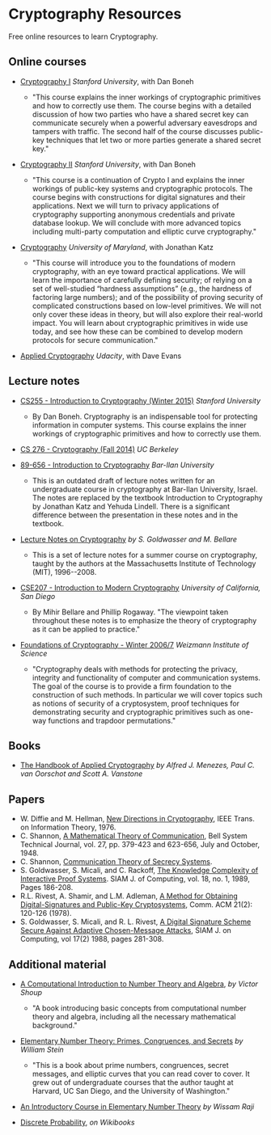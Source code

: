 Cryptography Resources
======================

Free online resources to learn Cryptography.

Online courses
-------

- [Cryptography I](https://www.coursera.org/course/crypto) *Stanford University*, with Dan Boneh
	- "This course explains the inner workings of cryptographic primitives and how to correctly use them. The course begins with a detailed discussion of how two parties who have a shared secret key can communicate securely when a powerful adversary eavesdrops and tampers with traffic. The second half of the course discusses public-key techniques that let two or more parties generate a shared secret key."

- [Cryptography II](https://www.coursera.org/course/crypto2) *Stanford University*, with Dan Boneh
	- "This course is a continuation of Crypto I and explains the inner workings of public-key systems and cryptographic protocols. The course begins with constructions for digital signatures and their applications. Next we will turn to privacy applications of cryptography supporting anonymous credentials and private database lookup. We will conclude with more advanced topics including multi-party computation and elliptic curve cryptography."

- [Cryptography](https://www.coursera.org/course/cryptography) *University of Maryland*, with Jonathan Katz
	- "This course will introduce you to the foundations of modern cryptography, with an eye toward practical applications. We will learn the importance of carefully defining security; of relying on a set of well-studied “hardness assumptions” (e.g., the hardness of factoring large numbers); and of the possibility of proving security of complicated constructions based on low-level primitives. We will not only cover these ideas in theory, but will also explore their real-world impact. You will learn about cryptographic primitives in wide use today, and see how these can be combined to develop modern protocols for secure communication."

- [Applied Cryptography](https://www.udacity.com/course/cs387) *Udacity*, with Dave Evans

Lecture notes
-------------

- [CS255 - Introduction to Cryptography (Winter 2015)](http://crypto.stanford.edu/~dabo/cs255) *Stanford University*
	- By Dan Boneh. Cryptography is an indispensable tool for protecting information in computer systems. This course explains the inner workings of cryptographic primitives and how to correctly use them.

- [CS 276 - Cryptography (Fall 2014)](http://www.cs.berkeley.edu/~sanjamg/classes/cs276-fall14/) *UC Berkeley*

- [89-656 - Introduction to Cryptography](http://u.cs.biu.ac.il/~lindell/89-656/Intro-to-crypto-89-656.pdf) *Bar-Ilan University*
	- This is an outdated draft of lecture notes written for an undergraduate course in cryptography at Bar-Ilan University, Israel. The notes are replaced by the textbook Introduction to Cryptography by Jonathan Katz and Yehuda Lindell. There is a significant difference between the presentation in these notes and in the textbook.

- [Lecture Notes on Cryptography](http://cseweb.ucsd.edu/~mihir/papers/gb.html) *by S. Goldwasser and M. Bellare*
	- This is a set of lecture notes for a summer course on cryptography, taught by the authors at the Massachusetts Institute of Technology (MIT), 1996--2008. 

- [CSE207 - Introduction to Modern Cryptography](http://cseweb.ucsd.edu/~mihir/cse207/classnotes.html) *University of California, San Diego*
	- By Mihir Bellare and Phillip Rogaway. "The viewpoint taken throughout these notes is to emphasize the theory of cryptography as it can be applied to practice."

- [Foundations of Cryptography - Winter 2006/7](http://www.wisdom.weizmann.ac.il/~naor/COURSE/foundations_of_crypto.html) *Weizmann Institute of Science*
	- "Cryptography deals with methods for protecting the privacy, integrity and functionality of computer and communication systems. The goal of the course is to provide a firm foundation to the construction of such methods. In particular we will cover topics such as notions of security of a cryptosystem, proof techniques for demonstrating security and cryptographic primitives such as one-way functions and trapdoor permutations."

Books
-----

- [The Handbook of Applied Cryptography](http://cacr.uwaterloo.ca/hac/) *by Alfred J. Menezes, Paul C. van Oorschot and Scott A. Vanstone*

Papers
------

- W. Diffie and M. Hellman, [New Directions in Cryptography](http://www.cs.berkeley.edu/~christos/classics/diffiehellman.pdf), IEEE Trans. on Information Theory, 1976.
- C. Shannon, [A Mathematical Theory of Communication](http://cm.bell-labs.com/cm/ms/what/shannonday/paper.html), Bell System Technical Journal, vol. 27, pp. 379-423 and 623-656, July and October, 1948.
- C. Shannon, [Communication Theory of Secrecy Systems](http://www.cs.ucla.edu/%7Ejkong/research/security/shannon1949.pdf).
- S. Goldwasser, S. Micali, and C. Rackoff, [The Knowledge Complexity of Interactive Proof Systems](http://groups.csail.mit.edu/cis/pubs/shafi/1989-siamjc.pdf). SIAM J. of Computing, vol. 18, no. 1, 1989, Pages 186-208. 
- R.L. Rivest, A. Shamir, and L.M. Adleman, [A Method for Obtaining Digital-Signatures and Public-Key Cryptosystems](http://theory.lcs.mit.edu/~rivest/rsapaper.ps), Comm. ACM 21(2): 120-126 (1978). 
- S. Goldwasser, S. Micali, and R. L. Rivest, [A Digital Signature Scheme Secure Against Adaptive Chosen-Message Attacks](http://www.wisdom.weizmann.ac.il/~naor/COURSE/gomiri.ps), SIAM J. on Computing, vol 17(2) 1988, pages 281-308. 

Additional material
-------------------

- [A Computational Introduction to Number Theory and Algebra](http://shoup.net/ntb/), *by Victor Shoup*
	- "A book introducing basic concepts from computational number theory and algebra, including all the necessary mathematical background."

- [Elementary Number Theory: Primes, Congruences, and Secrets](http://wstein.org/ent/ent.pdf) *by William Stein* 
	- "This is a book about prime numbers, congruences, secret messages, and elliptic curves that you can read cover to cover. It grew out of undergraduate courses that the author taught at Harvard, UC San Diego, and the University of Washington."

- [An Introductory Course in Elementary Number Theory](http://www.saylor.org/site/wp-content/uploads/2013/05/An-Introductory-in-Elementary-Number-Theory.pdf) *by Wissam Raji*

- [Discrete Probability](http://en.wikibooks.org/wiki/High_School_Mathematics_Extensions/Discrete_Probability), *on Wikibooks*
